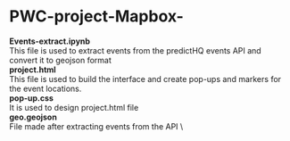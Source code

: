 # PWC-project-Mapbox-
**Events-extract.ipynb** \
This file is used to extract events from the predictHQ events API and convert it to geojson format
\
**project.html** \
This file is used to build the interface and create pop-ups and markers for the event locations.
\
**pop-up.css**\
It is used to design project.html file
\
**geo.geojson**\
File made after extracting events from the API
\

